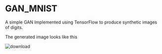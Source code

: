# GAN_MNIST
A simple GAN Implemented using TensorFlow to produce synthetic images of digits.

The generated image looks like this 

![download](https://user-images.githubusercontent.com/47540320/115105406-4823d100-9f7c-11eb-89e7-04a8f5385908.png)

